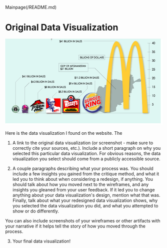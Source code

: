 Mainpage(/README.md)

# Original Data Visualization
![original file](original.png)
<p>Here is the data visualization I found on the website. The 

1. A link to the original data visualization (or screenshot - make sure to correctly cite your sources, etc.).  Include a short paragraph on why you selected this particular data visualization.  For obvious reasons, the data visualization you select should come from a publicly accessible source.  

2. A couple paragraphs describing what your process was.  You should include a few insights you gained from the critique method, and what it led you to think about when considering a redesign, if anything.  You should talk about how you moved next to the wireframes, and any insights you gleaned from your user feedback.  If it led you to change anything about your data visualization's design, mention what that was.  Finally, talk about what your redesigned data visualization shows, why you selected the data visualization you did, and what you attempted to show or do differently. 

You can also include screenshots of your wireframes or other artifacts with your narrative if it helps tell the story of how you moved through the process. 

3.  Your final data visualization!
